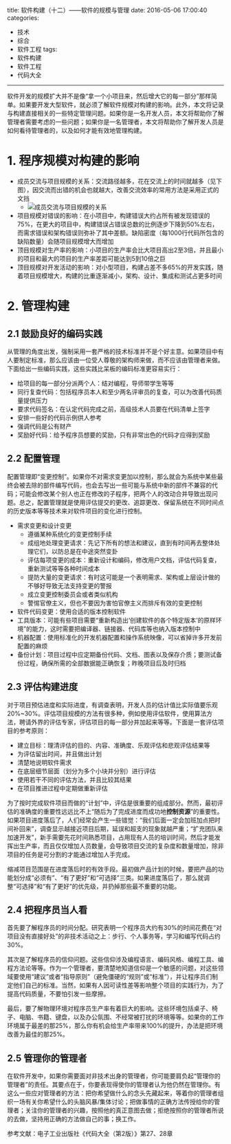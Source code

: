 title: 软件构建（十二）——软件的规模与管理
date: 2016-05-06 17:00:40
categories:
- 技术
- 综合
- 软件工程
tags:
- 软件构建
- 软件工程
- 代码大全
---
软件开发的规模扩大并不是像“拿一个小项目来，然后增大它的每一部分”那样简单。如果要开发大型软件，就必须了解软件规模对构建的影响。此外，本文将记录与构建直接相关的一些特定管理问题。如果你是一名开发人员，本文将帮助你了解管理者需要考虑的一些问题；如果你是一名管理者，本文将帮助你了解开发人员是如何看待管理者的，以及如何才能有效地管理构建。

<!-- more -->

# 1. 程序规模对构建的影响

* 成员交流与项目规模的关系：交流路径越多，花在交流上的时间就越多（见下图），因交流而出错的机会也就越大，改善交流效率的常用方法是采用正式的文挡
    * ![成员交流与项目规模的关系](http://7d9rl0.com1.z0.glb.clouddn.com/image/software/%E6%88%90%E5%91%98%E4%BA%A4%E6%B5%81%E4%B8%8E%E9%A1%B9%E7%9B%AE%E8%A7%84%E6%A8%A1%E7%9A%84%E5%85%B3%E7%B3%BB.png)
* 项目规模对错误的影响：在小项目中，构建错误大约占所有被发现错误的75%，在更大的项目中，构建错误占错误总数的比例逐步下降到50%左右，而需求错误和架构错误则弥补了其中差额。缺陷密度（每1000行代码所包含的缺陷数量）会随项目规模增大而增加
* 顶目规模对生产率的影响：小项目的生产率会比大项目高出2至3倍，并且最小的项目和最大的项目的生产率差距可能达到5到10倍之巨
* 顶目规模对开发活动的影响：对小型项目，构建占差不多65%的开发实践，随着项目规模增大，构建的比重逐渐减小，架构、设计、集成和测试占更多时间

# 2. 管理构建

## 2.1 鼓励良好的编码实践

从管理的角度出发，强制采用一套严格的技术标准并不是个好主意。如果项目中有人要制定标准，那么应该由一位受人尊敬的架构师来做，而不应该由管理者来做。下面给出一些编码实践，这些实践比呆板的编码标准更容易实行：

* 给项目的每一部分分派两个人：结对编程，导师带学生等等
* 同行复查代码：包括程序员本人和至少两名评审员的复查，可以为改善代码质量提供压力
* 要求代码签名：在认定代码完成之前，高级技术人员要在代码清单上签字
* 安排一些好的代码示例供人参考
* 强调代码是公有财产
* 奖励好代码：给予程序员想要的奖励，只有非常出色的代码才应得到奖励

## 2.2 配置管理

配置管理即“变更控制”。如果你不对需求变更加以控制，那么就会为系统中某些最终会被去除的部件编写代码，也会去写出一些可能与系统中新的部件不兼容的代码；可能会修改某个别人也正在修改的子程序，把两个人的改动合并导致出现问题。总之，配置管理就是使用评估提交的更改、追踪更改、保留系统在不同时间点的历史版本等等技术来对软件项目的变化进行控制。

* 需求变更和设计变更
    * 遵循某种系统化的变更控制手续
    * 成组地处理变更请求：先记下所有的想法和建议，直到有时间再去整体处理它们，以防总是在中途突然变卦
    * 评估每项变更的成本：重新设计和编码，修改用户文档，评估代码复查，重新测试等等各种时间成本
    * 提防大量的变更请求：有时这可能是一个表明需求、架构或上层设计做的不够好导致无法支持变更的警报
    * 成立变更控制委员会或者类似机构
    * 警惕官僚主义，但也不要因为害怕官僚主义而排斥有效的变更控制
* 软件代码变更：使用合适的版本控制软件
* 工具版本：可能有些项目需要“重新构造出‘创建软件的各个特定版本’的原样环境”的能力，这时需要把编译器、链接器、代码库等也纳入版本控制中
* 机器配置：使用标准化的开发机器配置和操作系统映像，可以省掉许多开发前配置的麻烦
* 备份计划：项目过程中应定期备份代码、文档、图表以及保存介质；要测试备份过程，确保所需的全部数据能正确恢复；昨晚项目后及时归档

## 2.3 评估构建进度

对于项目预估进度和实际进度，有调查表明，开发人员的估计值比实际值要乐观20%~30%。评估项目规模的方法有很多种，例如使用评估软件，使用算法方法，聘请外界的评估专家，评估项目的每一部分并加起来等等。下面是一套评估项目的参考原则：

* 建立目标：理清评估的目的、内容、准确度、乐观评估和悲观评估结果等
* 为评估留出时间，并且做出计划
* 清楚地说明软件需求
* 在底层细节层面（划分为多个小块并分别）进行评估
* 使用若干不同的评估方法，并且比较其结果
* 在项目推进过程中定期做重新评估

为了按时完成软件项目而做的“计划”中，评估是很重要的组成部分。然而，最初评估的准确度的重要性远远比不上“随后为了完成进度而成功地**控制资源**”的重要性。如果项目进度落后了，人们经常会产生一些错觉：“我们后面一定会加班加点把时间补回来”，调查显示越接近项目后期，延误和超支的现象就越严重；“扩充团队来加速开发”，新手需要先花时间熟悉项目，占用现有人员的培训时间，然后才能发挥出生产率，而且仅仅增加人员数量，会导致项目交流的复杂度和数量增加，除非项目的任务是可分割的才能通过增加人手完成。

缩减项目范围是在进度落后时的有效手段。最初做产品计划的时候，要把产品的功能划分成“必须有”、“有了更好”和“可选择”三类。如果进度落后了，那么就调整“可选择”和“有了更好”的优先级，并扔掉那些最不重要的功能。

## 2.4 把程序员当人看

首先要了解程序员的时间分配。研究表明一个程序员大约有30%的时间花费在“对项目没有直接好处”的非技术活动之上：步行、个人事务等，学习和编写代码占约30%。

其次是了解程序员的信仰问题。这些信仰涉及编程语言、编码风格、编程工具、编程方法论等等。作为一个管理者，要清楚地知道信仰是一个敏感的问题，对这些领域要使用“建议”或者“指导原则”（避免僵硬的“规则”或“标准”），并让程序员们制定他们自己的标准。当然，如果有人因可读性差等影响整个项目的实践行为，为了提高代码质量，不要怕引发一些摩擦。

最后，要了解物理环境对程序员生产率有着巨大的影响。这些环境包括桌子、椅子、电脑、书籍、键盘，以及办公氛围、不经常被打扰的环境等等。如果你的工作环境属于最差的那25%，那么你有机会给生产率带来100%的提升，办法是把环境改善为最佳的那25%。

## 2.5 管理你的管理者

在软件开发中，如果你需要面对非技术出身的管理者，你可能要肩负起“管理你的管理者”的责任。其要点在于，你要表现得使你的管理者认为他仍然在管理你。有这么一些应对管理者的方法：把你希望做什么的念头先藏起来，等着你的管理者组织一场有关你希望什么的头脑风暴/集体讨论；把做事情的正确方法传授给你的管理者；关注你的管理者的兴趣，按照他的真正意图去做；拒绝按照你的管理者所说的去做，坚持用正确的方法做自己的事；换工作。

参考文献：电子工业出版社《代码大全（第2版）》第27、28章
